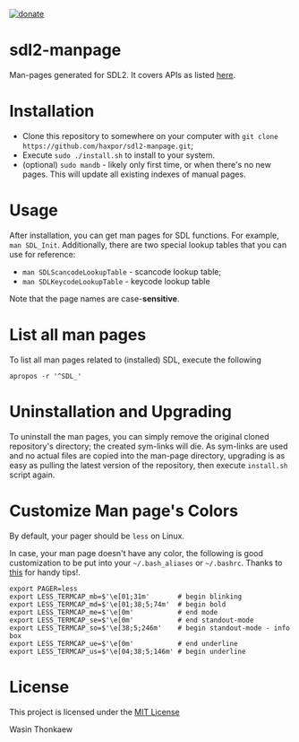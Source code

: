 <a href="https://github.com/haxpor/donate"><img src="https://img.shields.io/badge/$-donate-ff69b4.svg?maxAge=2592000&amp;style=flat" alt="donate"></a>

# sdl2-manpage
Man-pages generated for SDL2. It covers APIs as listed [here](https://github.com/haxpor/sdl2-manpage/blob/master/COVER.md).

# Installation

* Clone this repository to somewhere on your computer with `git clone https://github.com/haxpor/sdl2-manpage.git`;
* Execute `sudo ./install.sh` to install to your system.
* (optional) `sudo mandb` - likely only first time, or when there's no new pages. This will update all existing indexes of manual pages.

# Usage

After installation, you can get man pages for SDL functions. For example, `man SDL_Init`.
Additionally, there are two special lookup tables that you can use for reference:

* `man SDLScancodeLookupTable` - scancode lookup table;
* `man SDLKeycodeLookupTable` - keycode lookup table

Note that the page names are case-**sensitive**.

# List all man pages

To list all man pages related to (installed) SDL, execute the following

```
apropos -r '^SDL_'
```

# Uninstallation and Upgrading

To uninstall the man pages, you can simply remove the original cloned repository's directory; the created sym-links will die.
As sym-links are used and no actual files are copied into the man-page directory, upgrading is as easy as pulling the latest version of the repository, then execute `install.sh` script again.

# Customize Man page's Colors

By default, your pager should be `less` on Linux.

In case, your man page doesn't have any color, the following is good customization to be put into your `~/.bash_aliases` or `~/.bashrc`. Thanks to [this](https://linuxtidbits.wordpress.com/2009/03/23/less-colors-for-man-pages/) for handy tips!.

```
export PAGER=less
export LESS_TERMCAP_mb=$'\e[01;31m'       # begin blinking
export LESS_TERMCAP_md=$'\e[01;38;5;74m'  # begin bold
export LESS_TERMCAP_me=$'\e[0m'           # end mode
export LESS_TERMCAP_se=$'\e[0m'           # end standout-mode
export LESS_TERMCAP_so=$'\e[38;5;246m'    # begin standout-mode - info box
export LESS_TERMCAP_ue=$'\e[0m'           # end underline
export LESS_TERMCAP_us=$'\e[04;38;5;146m' # begin underline
```

# License

This project is licensed under the [MIT License](https://github.com/haxpor/sdl2-manpage/blob/master/LICENSE)

Wasin Thonkaew


